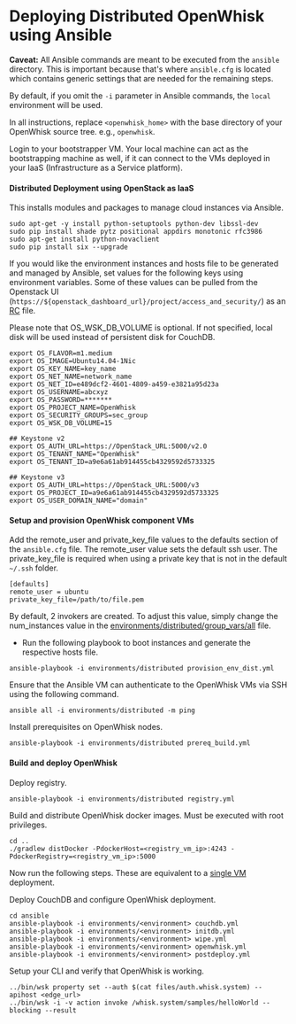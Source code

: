 Deploying Distributed OpenWhisk using Ansible
=========

**Caveat:** All Ansible commands are meant to be executed from the `ansible` directory.
This is important because that's where `ansible.cfg` is located which contains generic settings that are needed for the remaining steps.

By default, if you omit the `-i` parameter in Ansible commands, the `local` environment will be used.

In all instructions, replace `<openwhisk_home>` with the base directory of your OpenWhisk source tree. e.g., `openwhisk`.

Login to your bootstrapper VM. Your local machine can act as the bootstrapping machine as well, if it can connect to the VMs deployed in your IaaS (Infrastructure as a Service platform).

#### Distributed Deployment using OpenStack as IaaS

This installs modules and packages to manage cloud instances via Ansible.

```
sudo apt-get -y install python-setuptools python-dev libssl-dev
sudo pip install shade pytz positional appdirs monotonic rfc3986
sudo apt-get install python-novaclient
sudo pip install six --upgrade
```
If you would like the environment instances and hosts file to be generated and managed by Ansible, set values for the following keys using environment variables. Some of these values can be pulled from the Openstack UI (`https://${openstack_dashboard_url}/project/access_and_security/`) as an [RC](http://docs.openstack.org/user-guide/common/cli-set-environment-variables-using-openstack-rc.html) file.

Please note that OS_WSK_DB_VOLUME is optional. If not specified, local disk will be used instead of persistent disk for CouchDB.

```
export OS_FLAVOR=m1.medium
export OS_IMAGE=Ubuntu14.04-1Nic
export OS_KEY_NAME=key_name
export OS_NET_NAME=network_name
export OS_NET_ID=e489dcf2-4601-4809-a459-e3821a95d23a
export OS_USERNAME=abcxyz
export OS_PASSWORD=*******
export OS_PROJECT_NAME=OpenWhisk
export OS_SECURITY_GROUPS=sec_group
export OS_WSK_DB_VOLUME=15

## Keystone v2
export OS_AUTH_URL=https://OpenStack_URL:5000/v2.0
export OS_TENANT_NAME="OpenWhisk"
export OS_TENANT_ID=a9e6a61ab914455cb4329592d5733325

## Keystone v3
export OS_AUTH_URL=https://OpenStack_URL:5000/v3
export OS_PROJECT_ID=a9e6a61ab914455cb4329592d5733325
export OS_USER_DOMAIN_NAME="domain"
```
#### Setup and provision OpenWhisk component VMs

Add the remote_user and private_key_file values to the defaults section of the `ansible.cfg` file. The remote_user value sets the default ssh user. The private_key_file is required when using a private key that is not in the default `~/.ssh` folder.

```
[defaults]
remote_user = ubuntu
private_key_file=/path/to/file.pem
```

By default, 2 invokers are created. To adjust this value, simply change the num_instances value in the [environments/distributed/group_vars/all](environments/distributed/group_vars/all:67) file.

- Run the following playbook to boot instances and generate the respective hosts file.
```
ansible-playbook -i environments/distributed provision_env_dist.yml
```

Ensure that the Ansible VM can authenticate to the OpenWhisk VMs via SSH using the following command.

```
ansible all -i environments/distributed -m ping
```

Install prerequisites on OpenWhisk nodes.

```
ansible-playbook -i environments/distributed prereq_build.yml
```

#### Build and deploy OpenWhisk

Deploy registry.

```
ansible-playbook -i environments/distributed registry.yml
```

Build and distribute OpenWhisk docker images. Must be executed with root privileges.

```
cd ..
./gradlew distDocker -PdockerHost=<registry_vm_ip>:4243 -PdockerRegistry=<registry_vm_ip>:5000
```
Now run the following steps. These are equivalent to a [single VM](README.md) deployment.

Deploy CouchDB and configure OpenWhisk deployment.

```
cd ansible
ansible-playbook -i environments/<environment> couchdb.yml
ansible-playbook -i environments/<environment> initdb.yml
ansible-playbook -i environments/<environment> wipe.yml
ansible-playbook -i environments/<environment> openwhisk.yml
ansible-playbook -i environments/<environment> postdeploy.yml
```

Setup your CLI and verify that OpenWhisk is working.

```
../bin/wsk property set --auth $(cat files/auth.whisk.system) --apihost <edge_url>
../bin/wsk -i -v action invoke /whisk.system/samples/helloWorld --blocking --result
```

